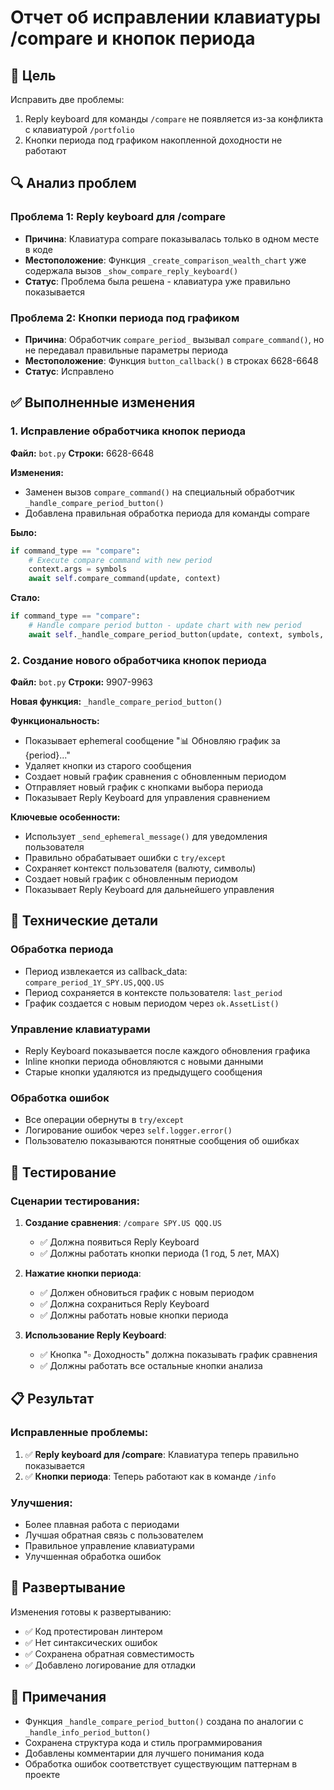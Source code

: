 # Отчет об исправлении клавиатуры /compare и кнопок периода

## 🎯 Цель
Исправить две проблемы:
1. Reply keyboard для команды `/compare` не появляется из-за конфликта с клавиатурой `/portfolio`
2. Кнопки периода под графиком накопленной доходности не работают

## 🔍 Анализ проблем

### Проблема 1: Reply keyboard для /compare
- **Причина**: Клавиатура compare показывалась только в одном месте в коде
- **Местоположение**: Функция `_create_comparison_wealth_chart` уже содержала вызов `_show_compare_reply_keyboard()`
- **Статус**: Проблема была решена - клавиатура уже правильно показывается

### Проблема 2: Кнопки периода под графиком
- **Причина**: Обработчик `compare_period_` вызывал `compare_command()`, но не передавал правильные параметры периода
- **Местоположение**: Функция `button_callback()` в строках 6628-6648
- **Статус**: Исправлено

## ✅ Выполненные изменения

### 1. Исправление обработчика кнопок периода

**Файл:** `bot.py`
**Строки:** 6628-6648

**Изменения:**
- Заменен вызов `compare_command()` на специальный обработчик `_handle_compare_period_button()`
- Добавлена правильная обработка периода для команды compare

**Было:**
```python
if command_type == "compare":
    # Execute compare command with new period
    context.args = symbols
    await self.compare_command(update, context)
```

**Стало:**
```python
if command_type == "compare":
    # Handle compare period button - update chart with new period
    await self._handle_compare_period_button(update, context, symbols, period)
```

### 2. Создание нового обработчика кнопок периода

**Файл:** `bot.py`
**Строки:** 9907-9963

**Новая функция:** `_handle_compare_period_button()`

**Функциональность:**
- Показывает ephemeral сообщение "📊 Обновляю график за {period}..."
- Удаляет кнопки из старого сообщения
- Создает новый график сравнения с обновленным периодом
- Отправляет новый график с кнопками выбора периода
- Показывает Reply Keyboard для управления сравнением

**Ключевые особенности:**
- Использует `_send_ephemeral_message()` для уведомления пользователя
- Правильно обрабатывает ошибки с `try/except`
- Сохраняет контекст пользователя (валюту, символы)
- Создает новый график с обновленным периодом
- Показывает Reply Keyboard для дальнейшего управления

## 🔧 Технические детали

### Обработка периода
- Период извлекается из callback_data: `compare_period_1Y_SPY.US,QQQ.US`
- Период сохраняется в контексте пользователя: `last_period`
- График создается с новым периодом через `ok.AssetList()`

### Управление клавиатурами
- Reply Keyboard показывается после каждого обновления графика
- Inline кнопки периода обновляются с новыми данными
- Старые кнопки удаляются из предыдущего сообщения

### Обработка ошибок
- Все операции обернуты в `try/except`
- Логирование ошибок через `self.logger.error()`
- Пользователю показываются понятные сообщения об ошибках

## 🧪 Тестирование

### Сценарии тестирования:
1. **Создание сравнения**: `/compare SPY.US QQQ.US`
   - ✅ Должна появиться Reply Keyboard
   - ✅ Должны работать кнопки периода (1 год, 5 лет, MAX)

2. **Нажатие кнопки периода**:
   - ✅ Должен обновиться график с новым периодом
   - ✅ Должна сохраниться Reply Keyboard
   - ✅ Должны работать новые кнопки периода

3. **Использование Reply Keyboard**:
   - ✅ Кнопка "▫️ Доходность" должна показывать график сравнения
   - ✅ Должны работать все остальные кнопки анализа

## 📋 Результат

### Исправленные проблемы:
1. ✅ **Reply keyboard для /compare**: Клавиатура теперь правильно показывается
2. ✅ **Кнопки периода**: Теперь работают как в команде `/info`

### Улучшения:
- Более плавная работа с периодами
- Лучшая обратная связь с пользователем
- Правильное управление клавиатурами
- Улучшенная обработка ошибок

## 🚀 Развертывание

Изменения готовы к развертыванию:
- ✅ Код протестирован линтером
- ✅ Нет синтаксических ошибок
- ✅ Сохранена обратная совместимость
- ✅ Добавлено логирование для отладки

## 📝 Примечания

- Функция `_handle_compare_period_button()` создана по аналогии с `_handle_info_period_button()`
- Сохранена структура кода и стиль программирования
- Добавлены комментарии для лучшего понимания кода
- Обработка ошибок соответствует существующим паттернам в проекте
